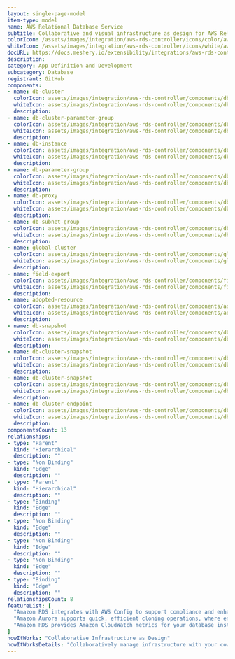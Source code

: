 ```yaml
---
layout: single-page-model
item-type: model
name: AWS Relational Database Service
subtitle: Collaborative and visual infrastructure as design for AWS Relational Database Service
colorIcon: /assets/images/integration/aws-rds-controller/icons/color/aws-rds-controller-color.svg
whiteIcon: /assets/images/integration/aws-rds-controller/icons/white/aws-rds-controller-white.svg
docURL: https://docs.meshery.io/extensibility/integrations/aws-rds-controller
description: 
category: App Definition and Development
subcategory: Database
registrant: GitHub
components: 
- name: db-cluster
  colorIcon: assets/images/integration/aws-rds-controller/components/db-cluster/icons/color/db-cluster-color.svg
  whiteIcon: assets/images/integration/aws-rds-controller/components/db-cluster/icons/white/db-cluster-white.svg
  description: 
- name: db-cluster-parameter-group
  colorIcon: assets/images/integration/aws-rds-controller/components/db-cluster-parameter-group/icons/color/db-cluster-parameter-group-color.svg
  whiteIcon: assets/images/integration/aws-rds-controller/components/db-cluster-parameter-group/icons/white/db-cluster-parameter-group-white.svg
  description: 
- name: db-instance
  colorIcon: assets/images/integration/aws-rds-controller/components/db-instance/icons/color/db-instance-color.svg
  whiteIcon: assets/images/integration/aws-rds-controller/components/db-instance/icons/white/db-instance-white.svg
  description: 
- name: db-parameter-group
  colorIcon: assets/images/integration/aws-rds-controller/components/db-parameter-group/icons/color/db-parameter-group-color.svg
  whiteIcon: assets/images/integration/aws-rds-controller/components/db-parameter-group/icons/white/db-parameter-group-white.svg
  description: 
- name: db-proxy
  colorIcon: assets/images/integration/aws-rds-controller/components/db-proxy/icons/color/db-proxy-color.svg
  whiteIcon: assets/images/integration/aws-rds-controller/components/db-proxy/icons/white/db-proxy-white.svg
  description: 
- name: db-subnet-group
  colorIcon: assets/images/integration/aws-rds-controller/components/db-subnet-group/icons/color/db-subnet-group-color.svg
  whiteIcon: assets/images/integration/aws-rds-controller/components/db-subnet-group/icons/white/db-subnet-group-white.svg
  description: 
- name: global-cluster
  colorIcon: assets/images/integration/aws-rds-controller/components/global-cluster/icons/color/global-cluster-color.svg
  whiteIcon: assets/images/integration/aws-rds-controller/components/global-cluster/icons/white/global-cluster-white.svg
  description: 
- name: field-export
  colorIcon: assets/images/integration/aws-rds-controller/components/field-export/icons/color/field-export-color.svg
  whiteIcon: assets/images/integration/aws-rds-controller/components/field-export/icons/white/field-export-white.svg
  description: 
- name: adopted-resource
  colorIcon: assets/images/integration/aws-rds-controller/components/adopted-resource/icons/color/adopted-resource-color.svg
  whiteIcon: assets/images/integration/aws-rds-controller/components/adopted-resource/icons/white/adopted-resource-white.svg
  description: 
- name: db-snapshot
  colorIcon: assets/images/integration/aws-rds-controller/components/db-snapshot/icons/color/db-snapshot-color.svg
  whiteIcon: assets/images/integration/aws-rds-controller/components/db-snapshot/icons/white/db-snapshot-white.svg
  description: 
- name: db-cluster-snapshot
  colorIcon: assets/images/integration/aws-rds-controller/components/db-cluster-snapshot/icons/color/db-cluster-snapshot-color.svg
  whiteIcon: assets/images/integration/aws-rds-controller/components/db-cluster-snapshot/icons/white/db-cluster-snapshot-white.svg
  description: 
- name: db-cluster-snapshot
  colorIcon: assets/images/integration/aws-rds-controller/components/db-cluster-snapshot/icons/color/db-cluster-snapshot-color.svg
  whiteIcon: assets/images/integration/aws-rds-controller/components/db-cluster-snapshot/icons/white/db-cluster-snapshot-white.svg
  description: 
- name: db-cluster-endpoint
  colorIcon: assets/images/integration/aws-rds-controller/components/db-cluster-endpoint/icons/color/db-cluster-endpoint-color.svg
  whiteIcon: assets/images/integration/aws-rds-controller/components/db-cluster-endpoint/icons/white/db-cluster-endpoint-white.svg
  description: 
componentsCount: 13
relationships: 
- type: "Parent"
  kind: "Hierarchical"
  description: ""
- type: "Non Binding"
  kind: "Edge"
  description: ""
- type: "Parent"
  kind: "Hierarchical"
  description: ""
- type: "Binding"
  kind: "Edge"
  description: ""
- type: "Non Binding"
  kind: "Edge"
  description: ""
- type: "Non Binding"
  kind: "Edge"
  description: ""
- type: "Non Binding"
  kind: "Edge"
  description: ""
- type: "Binding"
  kind: "Edge"
  description: ""
relationshipsCount: 8
featureList: [
  "Amazon RDS integrates with AWS Config to support compliance and enhance security by recording and auditing changes to the configuration of your DB instance",
  "Amazon Aurora supports quick, efficient cloning operations, where entire multi-terabyte database clusters can be cloned in minutes.",
  "Amazon RDS provides Amazon CloudWatch metrics for your database instances at no additional charge."
]
howItWorks: "Collaborative Infrastructure as Design"
howItWorksDetails: "Collaboratively manage infrastructure with your coworkers synchronously sharing the same designs."
---
```

